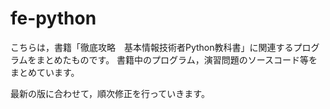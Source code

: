 # fe-python
こちらは，書籍「徹底攻略　基本情報技術者Python教科書」に関連するプログラムをまとめたものです。
書籍中のプログラム，演習問題のソースコード等をまとめています。

最新の版に合わせて，順次修正を行っていきます。
